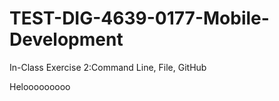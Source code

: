 # TEST-DIG-4639-0177-Mobile-Development
In-Class Exercise 2:Command Line, File,  GitHub

Helooooooooo
